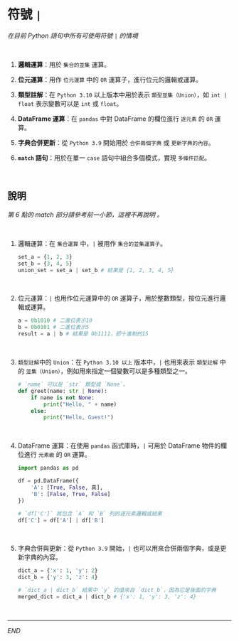 # 符號 `|`

_在目前 Python 語句中所有可使用符號 `|` 的情境_

<br>

1. **邏輯運算**：用於 `集合的並集` 運算。

2. **位元運算**：用作 `位元運算` 中的 `OR` 運算子，進行位元的邏輯或運算。

3. **類型註解**：在 `Python 3.10` 以上版本中用於表示 `類型並集（Union）`，如 `int | float` 表示變數可以是 `int` 或 `float`。

4. **DataFrame 運算**：在 `pandas` 中對 DataFrame 的欄位進行 `逐元素` 的 `OR` 運算。

5. **字典合併更新**：從 `Python 3.9` 開始用於 `合併兩個字典` 或 `更新字典的內容`。

6. **`match` 語句**：用於在單一 `case` 語句中組合多個模式，實現 `多條件匹配`。

<br>

## 說明

_第 6 點的 match 部分請參考前一小節，這裡不再說明 。_

<br>

1. 邏輯運算：在 `集合運算` 中，`|` 被用作 `集合的並集運算子`。

    ```python
    set_a = {1, 2, 3}
    set_b = {3, 4, 5}
    union_set = set_a | set_b # 結果是 {1, 2, 3, 4, 5}
    ```

<br>

2. 位元運算：`|` 也用作位元運算中的 `OR` 運算子，用於整數類型，按位元進行邏輯或運算。

    ```python
    a = 0b1010 # 二進位表示10
    b = 0b0101 # 二進位表示5
    result = a | b # 結果是 0b1111，即十進制的15
    ```

<br>

3. `類型註解`中的 `Union`：在 `Python 3.10 以上` 版本中，`|` 也用來表示 `類型註解` 中的 `並集（Union）`，例如用來指定一個變數可以是多種類型之一。

    ```python
    # `name` 可以是 `str` 類型或 `None`。
    def greet(name: str | None):
        if name is not None:
            print("Hello, " + name)
        else:
            print("Hello, Guest!")
    ```

<br>

4. DataFrame 運算：在使用 `pandas` 函式庫時，`|` 可用於 DataFrame 物件的欄位進行 `元素級` 的 `OR` 運算。

    ```python
    import pandas as pd

    df = pd.DataFrame({
        'A': [True, False, 真],
        'B': [False, True, False]
    })

    # `df['C']` 將包含 `A` 和 `B` 列的逐元素邏輯或結果
    df['C'] = df['A'] | df['B']
    ```

<br>

5. 字典合併與更新：從 `Python 3.9` 開始，`|` 也可以用來合併兩個字典，或是更新字典的內容。

    ```python
    dict_a = {'x': 1, 'y': 2}
    dict_b = {'y': 3, 'z': 4}

    # `dict_a | dict_b` 結果中 `y` 的值來自 `dict_b`，因為它是後面的字典
    merged_dict = dict_a | dict_b # {'x': 1, 'y': 3, 'z': 4}
    ```

<br>

___

_END_